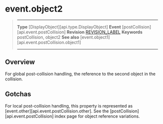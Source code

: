 
# event.object2

> --------------------- ------------------------------------------------------------------------------------------
> __Type__              [DisplayObject][api.type.DisplayObject]
> __Event__             [postCollision][api.event.postCollision]
> __Revision__          [REVISION_LABEL](REVISION_URL)
> __Keywords__          postCollision, object2
> __See also__			[event.object1][api.event.postCollision.object1]
> --------------------- ------------------------------------------------------------------------------------------

## Overview

For global post-collision handling, the reference to the second object in the collision.


## Gotchas

For local post-collision handling, this property is represented as [event.other][api.event.postCollision.other]. See the [postCollision][api.event.postCollision] index page for object reference variations.